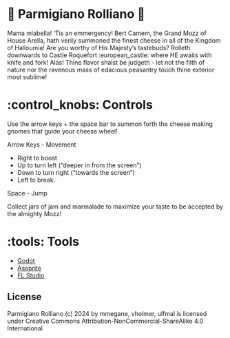 # :cheese: Parmigiano Rolliano :crown:

Mama miabella! ‘Tis an emmergency! Bert Camem, the Grand Mozz of House Arella, hath verily summoned the finest cheese in all of the Kingdom of Halloumia! Are you worthy of His Majesty’s tastebuds? Rolleth downwards to Castle Roquefort :european\_castle: where HE awaits with knife and fork! Alas! Thine flavor shalst be judgeth - let not the filth of nature nor the ravenous mass of edacious peasantry touch thine exterior most sublime!  

# :control\_knobs: Controls

Use the arrow keys + the space bar to summon forth the cheese making gnomes that guide your cheese wheel!

Arrow Keys - Movement

* Right to boost
* Up to turn left (“deeper in from the screen”)
* Down to turn right (“towards the screen”)
* Left to break.

Space - Jump

Collect jars of jam and marmalade to maximize your taste to be accepted by the almighty Mozz!

# :tools: Tools

* [Godot](https://godotengine.org/)
* [Aseprite](https://www.aseprite.org/)
* [FL Studio](https://www.image-line.com/)

## License

Parmigiano Rolliano (c) 2024 by mmegane, vholmer, ulfmal is licensed under Creative Commons Attribution-NonCommercial-ShareAlike 4.0 International 